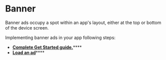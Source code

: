 # Banner

Banner ads occupy a spot within an app's layout, either at the top or bottom of the device screen.

Implementing banner ads in your app following steps:

* [**Complete Get Started guide.**](broken-reference)****
* [**Load an ad**](broken-reference)****
